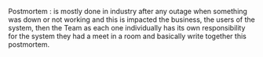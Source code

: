 Postmortem : is mostly done in industry after any outage when something was down or not working and this is impacted the business, the users of the system, then the Team as each one individually has its own responsibility for the system they had a meet in a room and basically write together this postmortem.
